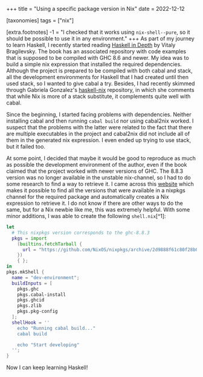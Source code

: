 +++
title = "Using a specific package version in Nix"
date = 2022-12-12

[taxonomies]
tags = ["nix"]

[extra.footnotes]
-1 = "I checked that it works using <code>nix-shell--pure</code>, so it should be possible to use it in any environment."
+++
As part of my journey to learn Haskell, I recently started reading [Haskell in
Depth](https://www.manning.com/books/haskell-in-depth) by Vitaly Bragilevsky.
The book has an associated repository with code examples that is supposed to be
compiled with GHC 8.6 and newer. My idea was to build a simple nix expression
that installed the required dependencies. Although the project is prepared to be
compiled with both cabal and stack, all the development environments for Haskell
that I had created until then used stack, so I wanted to give cabal a try.
Besides, I had recently skimmed through Gabriela Gonzalez's
[haskell-nix](https://github.com/Gabriella439/haskell-nix) repository, in which
she comments that while Nix is more of a stack substitute, it complements quite
well with cabal.

Since the beginning, I started facing problems with dependencies. Neither
installing cabal and then running `cabal build` nor using cabal2nix worked. I
suspect that the problems with the latter were related to the fact that there
are multiple executables in the project and cabal2nix did not include all of
them in the generated nix expression. I even ended up trying to use stack, but
it failed too.

At some point, I decided that maybe it would be good to reproduce as much as
possible the development environment of the author, even if the book claimed
that the project worked with newer versions of GHC. The 8.8.3 version was no
longer available in the unstable nix-channel, so I had to do some research to
find a way to retrieve it. I came across this
[website](https://lazamar.co.uk/nix-versions/) which makes it possible to find
all the versions that were available in a nixpkgs channel for the required
package and automatically creates a Nix expression to retrieve it. I do not know
if there are other ways to do the same, but for a Nix newbie like me, this was
extremely helpful. With some minor additions, I was able to create the following
`shell.nix`[^1]:

```nix
let
  # This nixpkgs version corresponds to the ghc-8.8.3
  pkgs = import
    (builtins.fetchTarball {
      url = "https://github.com/NixOS/nixpkgs/archive/2d9888f61c80f28b09d64f5e39d0ba02e3923057.tar.gz";
    })
    { };
in
pkgs.mkShell {
  name = "dev-environment";
  buildInputs = [
    pkgs.ghc
    pkgs.cabal-install
    pkgs.ghcid
    pkgs.zlib
    pkgs.pkg-config
  ];
  shellHook = ''
    echo "Running cabal build..."
    cabal build

    echo "Start developing"
  '';
}
```

Now I can keep learning Haskell!

